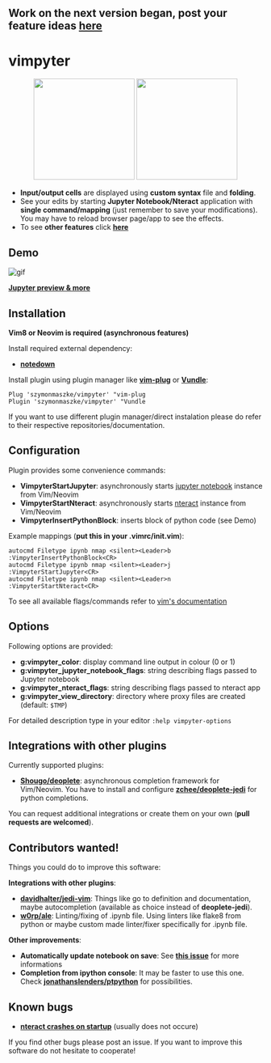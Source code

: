 ## Work on the next version began, post your feature ideas [here](https://github.com/szymonmaszke/vimpyter/issues/17)

# vimpyter

<p align="center">
  <img src="https://user-images.githubusercontent.com/20703378/36676899-203f63f8-1b0d-11e8-9d28-6360ee3c181b.png" height=200/> 
  <img src="https://user-images.githubusercontent.com/20703378/36676906-238b0b34-1b0d-11e8-86dd-30695296e7c6.png" width=200/>
</p>

- **Input/output cells** are displayed using **custom syntax** file and **folding**.
- See your edits by starting **Jupyter Notebook/Nteract** application with **single command/mapping** (just remember to save your modifications). You may have to reload browser page/app to see the effects.
- To see **other features** click **[here](https://github.com/vyzyv/vimpyter/blob/master/doc/vimpyter.txt)**

## Demo
![gif](https://user-images.githubusercontent.com/20703378/36789762-f2bca936-1c92-11e8-92f7-c8bf9bede802.gif)

**[Jupyter preview & more](https://github.com/vyzyv/vimpyter/issues/3)**

## Installation

**Vim8 or Neovim is required (asynchronous features)**

Install required external dependency:

- **[notedown](https://github.com/aaren/notedown)**

Install plugin using plugin manager like **[vim-plug](https://github.com/junegunn/vim-plug)** or **[Vundle](https://github.com/VundleVim/Vundle.vim)**:

```vim
Plug 'szymonmaszke/vimpyter' "vim-plug
Plugin 'szymonmaszke/vimpyter' "Vundle
```

If you want to use different plugin manager/direct instalation please do refer to their respective repositories/documentation.

## Configuration

Plugin provides some convenience commands:

  - **VimpyterStartJupyter**: asynchronously starts [jupyter notebook](http://jupyter.org) instance from Vim/Neovim
  - **VimpyterStartNteract**: asynchronously starts [nteract](https://github.com/nteract/nteract) instance from Vim/Neovim
  - **VimpyterInsertPythonBlock**: inserts block of python code (see Demo)

Example mappings (**put this in your .vimrc/init.vim**):

```vim
autocmd Filetype ipynb nmap <silent><Leader>b :VimpyterInsertPythonBlock<CR>
autocmd Filetype ipynb nmap <silent><Leader>j :VimpyterStartJupyter<CR>
autocmd Filetype ipynb nmap <silent><Leader>n :VimpyterStartNteract<CR>
```

To see all available flags/commands refer to [vim's documentation](https://github.com/vyzyv/vimpyter/blob/master/doc/vimpyter.txt)

## Options

Following options are provided:

- **g:vimpyter_color**: display command line output in colour (0 or 1)
- **g:vimpyter_jupyter_notebook_flags**: string describing flags passed to Jupyter notebook
- **g:vimpyter_nteract_flags**: string describing flags passed to nteract app
- **g:vimpyter_view_directory**: directory where proxy files are created (default: ```$TMP```)

For detailed description type in your editor ```:help vimpyter-options```

## Integrations with other plugins

Currently supported plugins:

- **[Shougo/deoplete](https://github.com/Shougo/deoplete.nvim)**: asynchronous completion framework for Vim/Neovim. You have to install and configure **[zchee/deoplete-jedi](https://github.com/zchee/deoplete-jedi)** for python completions.


You can request additional integrations or create them on your own (**pull requests are welcomed**).

## Contributors wanted!

Things you could do to improve this software:

**Integrations with other plugins**:
- **[davidhalter/jedi-vim](https://github.com/davidhalter/jedi-vim)**: Things like go to definition and documentation, maybe autocompletion (available as choice instead of **deoplete-jedi**).
- **[w0rp/ale](https://github.com/w0rp/ale)**: Linting/fixing of .ipynb file. Using linters like flake8 from python or maybe custom made linter/fixer specifically for .ipynb file.

**Other improvements**:
- **Automatically update notebook on save**: See **[this issue](https://github.com/vyzyv/vimpyter/issues/4)** for more informations
- **Completion from ipython console**: It may be faster to use this one. Check **[jonathanslenders/ptpython](https://github.com/jonathanslenders/ptpython)** for possibilities.

## Known bugs

- **[nteract crashes on startup](https://github.com/nteract/nteract/issues/2582#issuecomment-368308596)** (usually does not occure)

If you find other bugs please post an issue. If you want to improve this software do not hesitate to cooperate!
